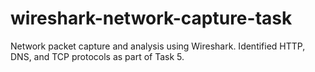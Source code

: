 # wireshark-network-capture-task
Network packet capture and analysis using Wireshark. Identified HTTP, DNS, and TCP protocols as part of Task 5.
